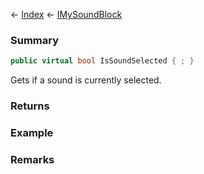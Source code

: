 ← [Index](Api-Index) ← [IMySoundBlock](SpaceEngineers.Game.ModAPI.Ingame.IMySoundBlock)

### Summary

```csharp
public virtual bool IsSoundSelected { ; }
```

Gets if a sound is currently selected.

### Returns

### Example

### Remarks


